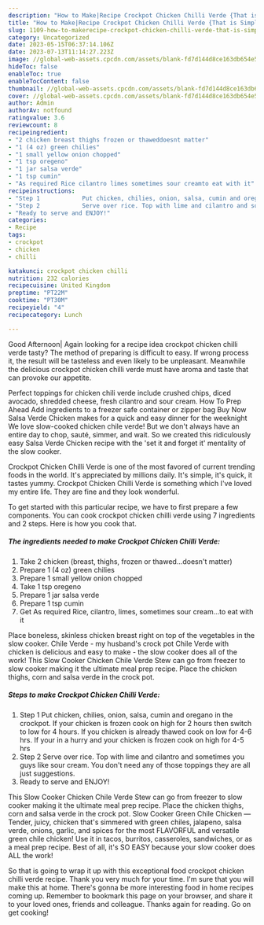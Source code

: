 ```yaml
---
description: "How to Make|Recipe Crockpot Chicken Chilli Verde {That is Simple"
title: "How to Make|Recipe Crockpot Chicken Chilli Verde {That is Simple"
slug: 1109-how-to-makerecipe-crockpot-chicken-chilli-verde-that-is-simple
category: Uncategorized
date: 2023-05-15T06:37:14.106Z
date: 2023-07-13T11:14:27.223Z
image: //global-web-assets.cpcdn.com/assets/blank-fd7d144d8ce163db654e5a02c40b08a2775adb7897d16e4062681dc7e1b2800f.png
hideToc: false
enableToc: true
enableTocContent: false
thumbnail: //global-web-assets.cpcdn.com/assets/blank-fd7d144d8ce163db654e5a02c40b08a2775adb7897d16e4062681dc7e1b2800f.png
cover: //global-web-assets.cpcdn.com/assets/blank-fd7d144d8ce163db654e5a02c40b08a2775adb7897d16e4062681dc7e1b2800f.png
author: Admin
authorAv: notfound
ratingvalue: 3.6
reviewcount: 8
recipeingredient:
- "2 chicken breast thighs frozen or thaweddoesnt matter"
- "1 (4 oz) green chilies"
- "1 small yellow onion chopped"
- "1 tsp oregeno"
- "1 jar salsa verde"
- "1 tsp cumin"
- "As required Rice cilantro limes sometimes sour creamto eat with it"
recipeinstructions:
- "Step 1            Put chicken, chilies, onion, salsa, cumin and oregano in the crockpot. If your chicken is frozen cook on high for 2 hours then switch to low for 4 hours. If you chicken is already thawed cook on low for 4-6 hrs. If your in a hurry and your chicken is frozen cook on high for 4-5 hrs"
- "Step 2            Serve over rice. Top with lime and cilantro and sometimes you guys like sour cream. You don&#39;t need any of those toppings they are all just suggestions."
- "Ready to serve and ENJOY!"
categories:
- Recipe
tags:
- crockpot
- chicken
- chilli

katakunci: crockpot chicken chilli 
nutrition: 232 calories
recipecuisine: United Kingdom
preptime: "PT22M"
cooktime: "PT30M"
recipeyield: "4"
recipecategory: Lunch

---
```



Good Afternoon| Again looking for a recipe idea crockpot chicken chilli verde tasty? The method of preparing is difficult to easy. If wrong process it, the result will be tasteless and even likely to be unpleasant. Meanwhile the delicious crockpot chicken chilli verde must have aroma and taste that can provoke our appetite.





Perfect toppings for chicken chili verde include crushed chips, diced avocado, shredded cheese, fresh cilantro and sour cream. How To Prep Ahead Add ingredients to a freezer safe container or zipper bag Buy Now Salsa Verde Chicken makes for a quick and easy dinner for the weeknight We love slow-cooked chicken chile verde! But we don&#39;t always have an entire day to chop, sauté, simmer, and wait. So we created this ridiculously easy Salsa Verde Chicken recipe with the &#39;set it and forget it&#39; mentality of the slow cooker.

Crockpot Chicken Chilli Verde is one of the most favored of current trending foods in the world. It's appreciated by millions daily. It's simple, it's quick, it tastes yummy. Crockpot Chicken Chilli Verde is something which I've loved my entire life. They are fine and they look wonderful.


To get started with this particular recipe, we have to first prepare a few components. You can cook crockpot chicken chilli verde using 7 ingredients and 2 steps. Here is how you cook that.

<!--inarticleads1-->

##### The ingredients needed to make Crockpot Chicken Chilli Verde:

1. Take 2 chicken (breast, thighs, frozen or thawed...doesn&#39;t matter)
1. Prepare 1 (4 oz) green chilies
1. Prepare 1 small yellow onion chopped
1. Take 1 tsp oregeno
1. Prepare 1 jar salsa verde
1. Prepare 1 tsp cumin
1. Get As required Rice, cilantro, limes, sometimes sour cream...to eat with it


Place boneless, skinless chicken breast right on top of the vegetables in the slow cooker. Chile Verde - my husband&#39;s crock pot Chile Verde with chicken is delicious and easy to make - the slow cooker does all of the work! This Slow Cooker Chicken Chile Verde Stew can go from freezer to slow cooker making it the ultimate meal prep recipe. Place the chicken thighs, corn and salsa verde in the crock pot. 

<!--inarticleads2-->

##### Steps to make Crockpot Chicken Chilli Verde:

1. Step 1            Put chicken, chilies, onion, salsa, cumin and oregano in the crockpot. If your chicken is frozen cook on high for 2 hours then switch to low for 4 hours. If you chicken is already thawed cook on low for 4-6 hrs. If your in a hurry and your chicken is frozen cook on high for 4-5 hrs
1. Step 2            Serve over rice. Top with lime and cilantro and sometimes you guys like sour cream. You don&#39;t need any of those toppings they are all just suggestions.
1. Ready to serve and ENJOY!

This Slow Cooker Chicken Chile Verde Stew can go from freezer to slow cooker making it the ultimate meal prep recipe. Place the chicken thighs, corn and salsa verde in the crock pot. Slow Cooker Green Chile Chicken — Tender, juicy, chicken that&#39;s simmered with green chiles, jalapeno, salsa verde, onions, garlic, and spices for the most FLAVORFUL and versatile green chile chicken! Use it in tacos, burritos, casseroles, sandwiches, or as a meal prep recipe. Best of all, it&#39;s SO EASY because your slow cooker does ALL the work! 

So that is going to wrap it up with this exceptional food crockpot chicken chilli verde recipe. Thank you very much for your time. I'm sure that you will make this at home. There's gonna be more interesting food in home recipes coming up. Remember to bookmark this page on your browser, and share it to your loved ones, friends and colleague. Thanks again for reading. Go on get cooking!
